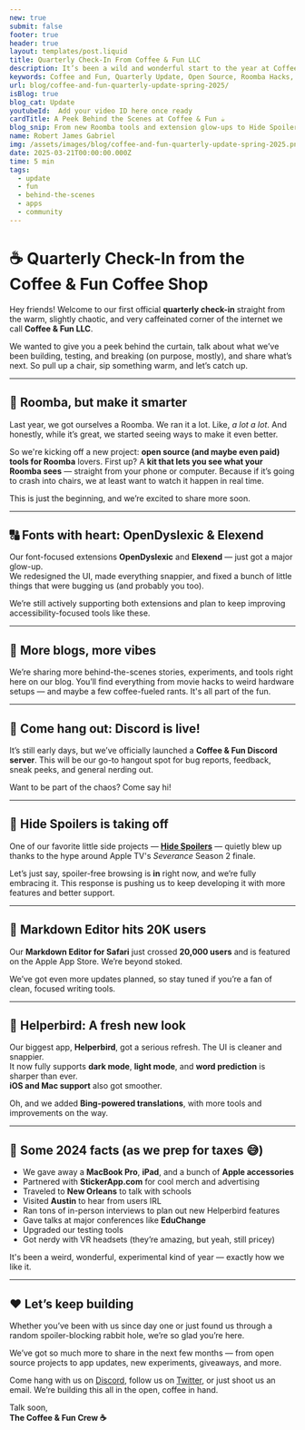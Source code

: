 ```yaml
---
new: true
submit: false
footer: true
header: true
layout: templates/post.liquid
title: Quarterly Check-In From Coffee & Fun LLC 
description: It’s been a wild and wonderful start to the year at Coffee & Fun. From open source Roomba tools and a Markdown Editor milestone to Hide Spoilers blowing up on iOS — here’s a peek behind the scenes.
keywords: Coffee and Fun, Quarterly Update, Open Source, Roomba Hacks, Hide Spoilers, Markdown Editor, Helperbird Updates, Accessibility Tools, Behind the Scenes, Developer Blog, Product Updates, Tech Experiments, Community Building
url: blog/coffee-and-fun-quarterly-update-spring-2025/
isBlog: true
blog_cat: Update
youtubeId:  Add your video ID here once ready
cardTitle: A Peek Behind the Scenes at Coffee & Fun ☕
blog_snip: From new Roomba tools and extension glow-ups to Hide Spoilers going viral — here’s what the Coffee & Fun team has been up to this quarter.
name: Robert James Gabriel
img: /assets/images/blog/coffee-and-fun-quarterly-update-spring-2025.png
date: 2025-03-21T00:00:00.000Z
time: 5 min
tags:
  - update
  - fun
  - behind-the-scenes
  - apps
  - community
---
```



# ☕ Quarterly Check-In from the Coffee & Fun Coffee Shop

Hey friends! Welcome to our first official **quarterly check-in**  straight from the warm, slightly chaotic, and very caffeinated corner of the internet we call **Coffee & Fun LLC**.  

We wanted to give you a peek behind the curtain, talk about what we’ve been building, testing, and breaking (on purpose, mostly), and share what’s next. So pull up a chair, sip something warm, and let’s catch up.

---

## 🤖 Roomba, but make it smarter

Last year, we got ourselves a Roomba. We ran it a lot. Like, *a lot a lot*. And honestly, while it’s great, we started seeing ways to make it even better.

So we're kicking off a new project: **open source (and maybe even paid) tools for Roomba** lovers. First up? A **kit that lets you see what your Roomba sees** — straight from your phone or computer. Because if it’s going to crash into chairs, we at least want to watch it happen in real time.

This is just the beginning, and we’re excited to share more soon.

---

## 🔠 Fonts with heart: OpenDyslexic & Elexend

Our font-focused extensions  **OpenDyslexic** and **Elexend** — just got a major glow-up.  
We redesigned the UI, made everything snappier, and fixed a bunch of little things that were bugging us (and probably you too).

We’re still actively supporting both extensions and plan to keep improving accessibility-focused tools like these.

---

## 📝 More blogs, more vibes

We’re sharing more behind-the-scenes stories, experiments, and tools right here on our blog. You’ll find everything from movie hacks to weird hardware setups — and maybe a few coffee-fueled rants. It's all part of the fun.

---

## 💬 Come hang out: Discord is live!

It’s still early days, but we’ve officially launched a **Coffee & Fun Discord server**. This will be our go-to hangout spot for bug reports, feedback, sneak peeks, and general nerding out.

Want to be part of the chaos? Come say hi!

---

## 🚀 Hide Spoilers is taking off

One of our favorite little side projects — [**Hide Spoilers**](https://www.coffeeandfun.com/hide-spoilers-extension/) — quietly blew up thanks to the hype around Apple TV's *Severance* Season 2 finale.

Let’s just say, spoiler-free browsing is **in** right now, and we’re fully embracing it. This response is pushing us to keep developing it with more features and better support.

---

## 🧠 Markdown Editor hits 20K users

Our **Markdown Editor for Safari** just crossed **20,000 users** and is featured on the Apple App Store. We’re beyond stoked.

We’ve got even more updates planned, so stay tuned if you’re a fan of clean, focused writing tools.

---

## 🦉 Helperbird: A fresh new look

Our biggest app, **Helperbird**, got a serious refresh. The UI is cleaner and snappier.  
It now fully supports **dark mode**, **light mode**, and **word prediction** is sharper than ever.  
**iOS and Mac support** also got smoother.  

Oh, and we added **Bing-powered translations**, with more tools and improvements on the way.

---

## 🧾 Some 2024 facts (as we prep for taxes 😅)

- We gave away a **MacBook Pro**, **iPad**, and a bunch of **Apple accessories**
- Partnered with **StickerApp.com** for cool merch and advertising  
- Traveled to **New Orleans** to talk with schools  
- Visited **Austin** to hear from users IRL  
- Ran tons of in-person interviews to plan out new Helperbird features  
- Gave talks at major conferences like **EduChange**
- Upgraded our testing tools  
- Got nerdy with VR headsets (they’re amazing, but yeah, still pricey)

It's been a weird, wonderful, experimental kind of year — exactly how we like it.

---

## ❤️ Let’s keep building

Whether you’ve been with us since day one or just found us through a random spoiler-blocking rabbit hole, we’re so glad you’re here.  

We’ve got so much more to share in the next few months — from open source projects to app updates, new experiments, giveaways, and more.

Come hang with us on [Discord](https://discord.com/invite/J6EeMvSBYg), follow us on [Twitter](https://x.com/bycoffeeandfun), or just shoot us an email. We’re building this all in the open, coffee in hand.

Talk soon,  
**The Coffee & Fun Crew ☕**
